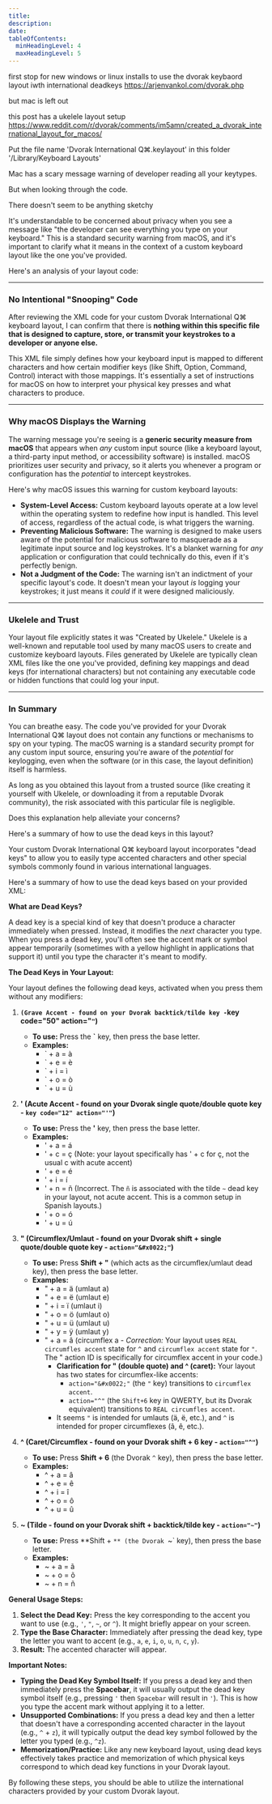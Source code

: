 ```yaml
---
title: 
description: 
date: 
tableOfContents:
  minHeadingLevel: 4
  maxHeadingLevel: 5
---
```


first stop for new windows or linux installs to use the dvorak keybaord layout iwth international deadkeys
https://arjenvankol.com/dvorak.php

but mac is left out 

this post has a ukelele layout setup 
https://www.reddit.com/r/dvorak/comments/im5amn/created_a_dvorak_international_layout_for_macos/


Put the file name 'Dvorak International Q⌘.keylayout'
in this folder '/Library/Keyboard Layouts'

Mac has a scary message warning of developer reading all your keytypes. 

But when looking through the code.


<?xml version="1.1" encoding="UTF-8"?>
<!DOCTYPE keyboard SYSTEM "file://localhost/System/Library/DTDs/KeyboardLayout.dtd">
<!--Created by Ukelele version 3.4.2.314 on 2020-09-03 at 18:36 (CDT)-->
<!--Last edited by Ukelele version 3.4.2.314 on 2020-09-03 at 18:42 (CDT)-->
<keyboard group="126" id="-3748" name="Dvorak International Q⌘" maxout="1">
    <layouts>
        <layout first="0" last="17" mapSet="ANSI" modifiers="Modifiers"/>
        <layout first="18" last="18" mapSet="JIS" modifiers="Modifiers"/>
        <layout first="21" last="23" mapSet="JIS" modifiers="Modifiers"/>
        <layout first="30" last="30" mapSet="JIS" modifiers="Modifiers"/>
        <layout first="33" last="33" mapSet="JIS" modifiers="Modifiers"/>
        <layout first="36" last="36" mapSet="JIS" modifiers="Modifiers"/>
        <layout first="194" last="194" mapSet="JIS" modifiers="Modifiers"/>
        <layout first="197" last="197" mapSet="JIS" modifiers="Modifiers"/>
        <layout first="200" last="201" mapSet="JIS" modifiers="Modifiers"/>
        <layout first="206" last="207" mapSet="JIS" modifiers="Modifiers"/>
    </layouts>
    <modifierMap id="Modifiers" defaultIndex="10">
        <keyMapSelect mapIndex="0">
            <modifier keys=""/>
        </keyMapSelect>
        <keyMapSelect mapIndex="1">
            <modifier keys="anyShift"/>
        </keyMapSelect>
        <keyMapSelect mapIndex="2">
            <modifier keys="anyOption"/>
        </keyMapSelect>
        <keyMapSelect mapIndex="3">
            <modifier keys="anyShift caps? anyOption"/>
        </keyMapSelect>
        <keyMapSelect mapIndex="4">
            <modifier keys="caps"/>
        </keyMapSelect>
        <keyMapSelect mapIndex="5">
            <modifier keys="command"/>
        </keyMapSelect>
        <keyMapSelect mapIndex="6">
            <modifier keys="anyShift command"/>
        </keyMapSelect>
        <keyMapSelect mapIndex="7">
            <modifier keys="anyOption command"/>
        </keyMapSelect>
        <keyMapSelect mapIndex="8">
            <modifier keys="anyShift anyOption command"/>
        </keyMapSelect>
        <keyMapSelect mapIndex="9">
            <modifier keys="caps command"/>
        </keyMapSelect>
        <keyMapSelect mapIndex="10">
            <modifier keys="anyControl"/>
        </keyMapSelect>
    </modifierMap>
    <keyMapSet id="ANSI">
        <keyMap index="0">
            <key code="0" action="a"/>
            <key code="1" action="o"/>
            <key code="2" action="e"/>
            <key code="3" action="u"/>
            <key code="4" output="d"/>
            <key code="5" action="i"/>
            <key code="6" output=";"/>
            <key code="7" output="q"/>
            <key code="8" output="j"/>
            <key code="9" output="k"/>
            <key code="11" output="x"/>
            <key code="12" action="&#x0027;"/>
            <key code="13" output=","/>
            <key code="14" output="."/>
            <key code="15" output="p"/>
            <key code="16" output="f"/>
            <key code="17" action="y"/>
            <key code="18" output="1"/>
            <key code="19" output="2"/>
            <key code="20" output="3"/>
            <key code="21" output="4"/>
            <key code="22" output="6"/>
            <key code="23" output="5"/>
            <key code="24" output="]"/>
            <key code="25" output="9"/>
            <key code="26" output="7"/>
            <key code="27" output="["/>
            <key code="28" output="8"/>
            <key code="29" output="0"/>
            <key code="30" output="="/>
            <key code="31" output="r"/>
            <key code="32" output="g"/>
            <key code="33" output="/"/>
            <key code="34" action="c"/>
            <key code="35" output="l"/>
            <key code="36" output="&#x000D;"/>
            <key code="37" action="n"/>
            <key code="38" output="h"/>
            <key code="39" output="-"/>
            <key code="40" output="t"/>
            <key code="41" output="s"/>
            <key code="42" output="\"/>
            <key code="43" output="w"/>
            <key code="44" output="z"/>
            <key code="45" output="b"/>
            <key code="46" output="m"/>
            <key code="47" output="v"/>
            <key code="48" output="&#x0009;"/>
            <key code="49" action=" "/>
            <key code="50" action="`"/>
            <key code="51" output="&#x0008;"/>
            <key code="53" output="&#x001B;"/>
            <key code="64" output="&#x0010;"/>
            <key code="66" output="&#x001D;"/>
            <key code="67" output="*"/>
            <key code="69" output="+"/>
            <key code="70" output="&#x001C;"/>
            <key code="71" output="&#x001B;"/>
            <key code="72" output="&#x001F;"/>
            <key code="75" output="/"/>
            <key code="76" output="&#x0003;"/>
            <key code="77" output="&#x001E;"/>
            <key code="78" output="-"/>
            <key code="79" output="&#x0010;"/>
            <key code="80" output="&#x0010;"/>
            <key code="81" output="="/>
            <key code="82" output="0"/>
            <key code="83" output="1"/>
            <key code="84" output="2"/>
            <key code="85" output="3"/>
            <key code="86" output="4"/>
            <key code="87" output="5"/>
            <key code="88" output="6"/>
            <key code="89" output="7"/>
            <key code="91" output="8"/>
            <key code="92" output="9"/>
            <key code="96" output="&#x0010;"/>
            <key code="97" output="&#x0010;"/>
            <key code="98" output="&#x0010;"/>
            <key code="99" output="&#x0010;"/>
            <key code="100" output="&#x0010;"/>
            <key code="101" output="&#x0010;"/>
            <key code="103" output="&#x0010;"/>
            <key code="105" output="&#x0010;"/>
            <key code="106" output="&#x0010;"/>
            <key code="107" output="&#x0010;"/>
            <key code="109" output="&#x0010;"/>
            <key code="111" output="&#x0010;"/>
            <key code="113" output="&#x0010;"/>
            <key code="114" output="&#x0005;"/>
            <key code="115" output="&#x0001;"/>
            <key code="116" output="&#x000B;"/>
            <key code="117" output="&#x007F;"/>
            <key code="118" output="&#x0010;"/>
            <key code="119" output="&#x0004;"/>
            <key code="120" output="&#x0010;"/>
            <key code="121" output="&#x000C;"/>
            <key code="122" output="&#x0010;"/>
            <key code="123" output="&#x001C;"/>
            <key code="124" output="&#x001D;"/>
            <key code="125" output="&#x001F;"/>
            <key code="126" output="&#x001E;"/>
        </keyMap>
        <keyMap index="1">
            <key code="0" action="A"/>
            <key code="1" action="O"/>
            <key code="2" action="E"/>
            <key code="3" action="U"/>
            <key code="4" output="D"/>
            <key code="5" action="I"/>
            <key code="6" output=":"/>
            <key code="7" output="Q"/>
            <key code="8" output="J"/>
            <key code="9" output="K"/>
            <key code="11" output="X"/>
            <key code="12" action="&#x0022;"/>
            <key code="13" output="&#x003C;"/>
            <key code="14" output="&#x003E;"/>
            <key code="15" output="P"/>
            <key code="16" output="F"/>
            <key code="17" action="Y"/>
            <key code="18" output="!"/>
            <key code="19" output="@"/>
            <key code="20" output="#"/>
            <key code="21" output="$"/>
            <key code="22" action="^"/>
            <key code="23" output="%"/>
            <key code="24" output="}"/>
            <key code="25" output="("/>
            <key code="26" output="&#x0026;"/>
            <key code="27" output="{"/>
            <key code="28" output="*"/>
            <key code="29" output=")"/>
            <key code="30" output="+"/>
            <key code="31" output="R"/>
            <key code="32" output="G"/>
            <key code="33" output="?"/>
            <key code="34" action="C"/>
            <key code="35" output="L"/>
            <key code="36" output="&#x000D;"/>
            <key code="37" action="N"/>
            <key code="38" output="H"/>
            <key code="39" output="_"/>
            <key code="40" output="T"/>
            <key code="41" output="S"/>
            <key code="42" output="|"/>
            <key code="43" output="W"/>
            <key code="44" output="Z"/>
            <key code="45" output="B"/>
            <key code="46" output="M"/>
            <key code="47" output="V"/>
            <key code="48" output="&#x0009;"/>
            <key code="49" output=" "/>
            <key code="50" action="~"/>
            <key code="51" output="&#x0008;"/>
            <key code="53" output="&#x001B;"/>
            <key code="64" output="&#x0010;"/>
            <key code="66" output="&#x001D;"/>
            <key code="67" output="*"/>
            <key code="69" output="+"/>
            <key code="70" output="&#x001C;"/>
            <key code="71" output="&#x001B;"/>
            <key code="72" output="&#x001F;"/>
            <key code="75" output="/"/>
            <key code="76" output="&#x0003;"/>
            <key code="77" output="&#x001E;"/>
            <key code="78" output="-"/>
            <key code="79" output="&#x0010;"/>
            <key code="80" output="&#x0010;"/>
            <key code="81" output="="/>
            <key code="82" output="0"/>
            <key code="83" output="1"/>
            <key code="84" output="2"/>
            <key code="85" output="3"/>
            <key code="86" output="4"/>
            <key code="87" output="5"/>
            <key code="88" output="6"/>
            <key code="89" output="7"/>
            <key code="91" output="8"/>
            <key code="92" output="9"/>
            <key code="96" output="&#x0010;"/>
            <key code="97" output="&#x0010;"/>
            <key code="98" output="&#x0010;"/>
            <key code="99" output="&#x0010;"/>
            <key code="100" output="&#x0010;"/>
            <key code="101" output="&#x0010;"/>
            <key code="103" output="&#x0010;"/>
            <key code="105" output="&#x0010;"/>
            <key code="106" output="&#x0010;"/>
            <key code="107" output="&#x0010;"/>
            <key code="109" output="&#x0010;"/>
            <key code="111" output="&#x0010;"/>
            <key code="113" output="&#x0010;"/>
            <key code="114" output="&#x0005;"/>
            <key code="115" output="&#x0001;"/>
            <key code="116" output="&#x000B;"/>
            <key code="117" output="&#x007F;"/>
            <key code="118" output="&#x0010;"/>
            <key code="119" output="&#x0004;"/>
            <key code="120" output="&#x0010;"/>
            <key code="121" output="&#x000C;"/>
            <key code="122" output="&#x0010;"/>
            <key code="123" output="&#x001C;"/>
            <key code="124" output="&#x001D;"/>
            <key code="125" output="&#x001F;"/>
            <key code="126" output="&#x001E;"/>
        </keyMap>
        <keyMap index="2">
            <key code="0" output=""/>
            <key code="36" output="&#x000D;"/>
            <key code="48" output="&#x0009;"/>
            <key code="51" output="&#x0008;"/>
            <key code="53" output="&#x001B;"/>
            <key code="64" output="&#x0010;"/>
            <key code="66" output="&#x001D;"/>
            <key code="70" output="&#x001C;"/>
            <key code="71" output="&#x001B;"/>
            <key code="72" output="&#x001F;"/>
            <key code="76" output="&#x0003;"/>
            <key code="77" output="&#x001E;"/>
            <key code="79" output="&#x0010;"/>
            <key code="80" output="&#x0010;"/>
            <key code="96" output="&#x0010;"/>
            <key code="97" output="&#x0010;"/>
            <key code="98" output="&#x0010;"/>
            <key code="99" output="&#x0010;"/>
            <key code="100" output="&#x0010;"/>
            <key code="101" output="&#x0010;"/>
            <key code="103" output="&#x0010;"/>
            <key code="105" output="&#x0010;"/>
            <key code="106" output="&#x0010;"/>
            <key code="107" output="&#x0010;"/>
            <key code="109" output="&#x0010;"/>
            <key code="111" output="&#x0010;"/>
            <key code="113" output="&#x0010;"/>
            <key code="114" output="&#x0005;"/>
            <key code="115" output="&#x0001;"/>
            <key code="116" output="&#x000B;"/>
            <key code="117" output="&#x007F;"/>
            <key code="118" output="&#x0010;"/>
            <key code="119" output="&#x0004;"/>
            <key code="120" output="&#x0010;"/>
            <key code="121" output="&#x000C;"/>
            <key code="122" output="&#x0010;"/>
            <key code="123" output="&#x001C;"/>
            <key code="124" output="&#x001D;"/>
            <key code="125" output="&#x001F;"/>
            <key code="126" output="&#x001E;"/>
        </keyMap>
        <keyMap index="3">
            <key code="0" output=""/>
            <key code="36" output="&#x000D;"/>
            <key code="48" output="&#x0009;"/>
            <key code="51" output="&#x0008;"/>
            <key code="53" output="&#x001B;"/>
            <key code="64" output="&#x0010;"/>
            <key code="66" output="&#x001D;"/>
            <key code="70" output="&#x001C;"/>
            <key code="71" output="&#x001B;"/>
            <key code="72" output="&#x001F;"/>
            <key code="76" output="&#x0003;"/>
            <key code="77" output="&#x001E;"/>
            <key code="79" output="&#x0010;"/>
            <key code="80" output="&#x0010;"/>
            <key code="96" output="&#x0010;"/>
            <key code="97" output="&#x0010;"/>
            <key code="98" output="&#x0010;"/>
            <key code="99" output="&#x0010;"/>
            <key code="100" output="&#x0010;"/>
            <key code="101" output="&#x0010;"/>
            <key code="103" output="&#x0010;"/>
            <key code="105" output="&#x0010;"/>
            <key code="106" output="&#x0010;"/>
            <key code="107" output="&#x0010;"/>
            <key code="109" output="&#x0010;"/>
            <key code="111" output="&#x0010;"/>
            <key code="113" output="&#x0010;"/>
            <key code="114" output="&#x0005;"/>
            <key code="115" output="&#x0001;"/>
            <key code="116" output="&#x000B;"/>
            <key code="117" output="&#x007F;"/>
            <key code="118" output="&#x0010;"/>
            <key code="119" output="&#x0004;"/>
            <key code="120" output="&#x0010;"/>
            <key code="121" output="&#x000C;"/>
            <key code="122" output="&#x0010;"/>
            <key code="123" output="&#x001C;"/>
            <key code="124" output="&#x001D;"/>
            <key code="125" output="&#x001F;"/>
            <key code="126" output="&#x001E;"/>
        </keyMap>
        <keyMap index="4">
            <key code="0" output="A"/>
            <key code="1" output="O"/>
            <key code="2" output="E"/>
            <key code="3" output="U"/>
            <key code="4" output="D"/>
            <key code="5" output="I"/>
            <key code="6" output=";"/>
            <key code="7" output="Q"/>
            <key code="8" output="J"/>
            <key code="9" output="K"/>
            <key code="11" output="X"/>
            <key code="12" output="&#x0027;"/>
            <key code="13" output=","/>
            <key code="14" output="."/>
            <key code="15" output="P"/>
            <key code="16" output="F"/>
            <key code="17" output="Y"/>
            <key code="18" output="1"/>
            <key code="19" output="2"/>
            <key code="20" output="3"/>
            <key code="21" output="4"/>
            <key code="22" output="6"/>
            <key code="23" output="5"/>
            <key code="24" output="]"/>
            <key code="25" output="9"/>
            <key code="26" output="7"/>
            <key code="27" output="["/>
            <key code="28" output="8"/>
            <key code="29" output="0"/>
            <key code="30" output="="/>
            <key code="31" output="R"/>
            <key code="32" output="G"/>
            <key code="33" output="/"/>
            <key code="34" output="C"/>
            <key code="35" output="L"/>
            <key code="36" output="&#x000D;"/>
            <key code="37" output="N"/>
            <key code="38" output="H"/>
            <key code="39" output="-"/>
            <key code="40" output="T"/>
            <key code="41" output="S"/>
            <key code="42" output="\"/>
            <key code="43" output="W"/>
            <key code="44" output="Z"/>
            <key code="45" output="B"/>
            <key code="46" output="M"/>
            <key code="47" output="V"/>
            <key code="48" output="&#x0009;"/>
            <key code="49" output=" "/>
            <key code="50" output="`"/>
            <key code="51" output="&#x0008;"/>
            <key code="53" output="&#x001B;"/>
            <key code="64" output="&#x0010;"/>
            <key code="66" output="&#x001D;"/>
            <key code="67" output="*"/>
            <key code="69" output="+"/>
            <key code="70" output="&#x001C;"/>
            <key code="71" output="&#x001B;"/>
            <key code="72" output="&#x001F;"/>
            <key code="75" output="/"/>
            <key code="76" output="&#x0003;"/>
            <key code="77" output="&#x001E;"/>
            <key code="78" output="-"/>
            <key code="79" output="&#x0010;"/>
            <key code="80" output="&#x0010;"/>
            <key code="81" output="="/>
            <key code="82" output="0"/>
            <key code="83" output="1"/>
            <key code="84" output="2"/>
            <key code="85" output="3"/>
            <key code="86" output="4"/>
            <key code="87" output="5"/>
            <key code="88" output="6"/>
            <key code="89" output="7"/>
            <key code="91" output="8"/>
            <key code="92" output="9"/>
            <key code="96" output="&#x0010;"/>
            <key code="97" output="&#x0010;"/>
            <key code="98" output="&#x0010;"/>
            <key code="99" output="&#x0010;"/>
            <key code="100" output="&#x0010;"/>
            <key code="101" output="&#x0010;"/>
            <key code="103" output="&#x0010;"/>
            <key code="105" output="&#x0010;"/>
            <key code="106" output="&#x0010;"/>
            <key code="107" output="&#x0010;"/>
            <key code="109" output="&#x0010;"/>
            <key code="111" output="&#x0010;"/>
            <key code="113" output="&#x0010;"/>
            <key code="114" output="&#x0005;"/>
            <key code="115" output="&#x0001;"/>
            <key code="116" output="&#x000B;"/>
            <key code="117" output="&#x007F;"/>
            <key code="118" output="&#x0010;"/>
            <key code="119" output="&#x0004;"/>
            <key code="120" output="&#x0010;"/>
            <key code="121" output="&#x000C;"/>
            <key code="122" output="&#x0010;"/>
            <key code="123" output="&#x001C;"/>
            <key code="124" output="&#x001D;"/>
            <key code="125" output="&#x001F;"/>
            <key code="126" output="&#x001E;"/>
        </keyMap>
        <keyMap index="5">
            <key code="0" output="a"/>
            <key code="1" output="s"/>
            <key code="2" output="d"/>
            <key code="3" output="f"/>
            <key code="4" output="h"/>
            <key code="5" output="g"/>
            <key code="6" output="z"/>
            <key code="7" output="x"/>
            <key code="8" output="c"/>
            <key code="9" output="v"/>
            <key code="11" output="b"/>
            <key code="12" output="q"/>
            <key code="13" output="w"/>
            <key code="14" output="e"/>
            <key code="15" output="r"/>
            <key code="16" output="y"/>
            <key code="17" output="t"/>
            <key code="18" output="1"/>
            <key code="19" output="2"/>
            <key code="20" output="3"/>
            <key code="21" output="4"/>
            <key code="22" output="6"/>
            <key code="23" output="5"/>
            <key code="24" output="="/>
            <key code="25" output="9"/>
            <key code="26" output="7"/>
            <key code="27" output="-"/>
            <key code="28" output="8"/>
            <key code="29" output="0"/>
            <key code="30" output="]"/>
            <key code="31" output="o"/>
            <key code="32" output="u"/>
            <key code="33" output="["/>
            <key code="34" output="i"/>
            <key code="35" output="p"/>
            <key code="36" output="&#x000D;"/>
            <key code="37" output="l"/>
            <key code="38" output="j"/>
            <key code="39" output="&#x0027;"/>
            <key code="40" output="k"/>
            <key code="41" output=";"/>
            <key code="42" output="\"/>
            <key code="43" output=","/>
            <key code="44" output="/"/>
            <key code="45" output="n"/>
            <key code="46" output="m"/>
            <key code="47" output="."/>
            <key code="48" output="&#x0009;"/>
            <key code="49" output=" "/>
            <key code="50" output="`"/>
            <key code="51" output="&#x0008;"/>
            <key code="53" output="&#x001B;"/>
            <key code="64" output="&#x0010;"/>
            <key code="66" output="&#x001D;"/>
            <key code="67" output="*"/>
            <key code="69" output="+"/>
            <key code="70" output="&#x001C;"/>
            <key code="71" output="&#x001B;"/>
            <key code="72" output="&#x001F;"/>
            <key code="75" output="/"/>
            <key code="76" output="&#x0003;"/>
            <key code="77" output="&#x001E;"/>
            <key code="78" output="-"/>
            <key code="79" output="&#x0010;"/>
            <key code="80" output="&#x0010;"/>
            <key code="81" output="="/>
            <key code="82" output="0"/>
            <key code="83" output="1"/>
            <key code="84" output="2"/>
            <key code="85" output="3"/>
            <key code="86" output="4"/>
            <key code="87" output="5"/>
            <key code="88" output="6"/>
            <key code="89" output="7"/>
            <key code="91" output="8"/>
            <key code="92" output="9"/>
            <key code="96" output="&#x0010;"/>
            <key code="97" output="&#x0010;"/>
            <key code="98" output="&#x0010;"/>
            <key code="99" output="&#x0010;"/>
            <key code="100" output="&#x0010;"/>
            <key code="101" output="&#x0010;"/>
            <key code="103" output="&#x0010;"/>
            <key code="105" output="&#x0010;"/>
            <key code="106" output="&#x0010;"/>
            <key code="107" output="&#x0010;"/>
            <key code="109" output="&#x0010;"/>
            <key code="111" output="&#x0010;"/>
            <key code="113" output="&#x0010;"/>
            <key code="114" output="&#x0005;"/>
            <key code="115" output="&#x0001;"/>
            <key code="116" output="&#x000B;"/>
            <key code="117" output="&#x007F;"/>
            <key code="118" output="&#x0010;"/>
            <key code="119" output="&#x0004;"/>
            <key code="120" output="&#x0010;"/>
            <key code="121" output="&#x000C;"/>
            <key code="122" output="&#x0010;"/>
            <key code="123" output="&#x001C;"/>
            <key code="124" output="&#x001D;"/>
            <key code="125" output="&#x001F;"/>
            <key code="126" output="&#x001E;"/>
        </keyMap>
        <keyMap index="6">
            <key code="0" output="A"/>
            <key code="1" output="S"/>
            <key code="2" output="D"/>
            <key code="3" output="F"/>
            <key code="4" output="H"/>
            <key code="5" output="G"/>
            <key code="6" output="Z"/>
            <key code="7" output="X"/>
            <key code="8" output="C"/>
            <key code="9" output="V"/>
            <key code="11" output="B"/>
            <key code="12" output="Q"/>
            <key code="13" output="W"/>
            <key code="14" output="E"/>
            <key code="15" output="R"/>
            <key code="16" output="Y"/>
            <key code="17" output="T"/>
            <key code="18" output="!"/>
            <key code="19" output="@"/>
            <key code="20" output="#"/>
            <key code="21" output="$"/>
            <key code="22" output="^"/>
            <key code="23" output="%"/>
            <key code="24" output="+"/>
            <key code="25" output="("/>
            <key code="26" output="&#x0026;"/>
            <key code="27" output="_"/>
            <key code="28" output="*"/>
            <key code="29" output=")"/>
            <key code="30" output="}"/>
            <key code="31" output="O"/>
            <key code="32" output="U"/>
            <key code="33" output="{"/>
            <key code="34" output="I"/>
            <key code="35" output="P"/>
            <key code="36" output="&#x000D;"/>
            <key code="37" output="L"/>
            <key code="38" output="J"/>
            <key code="39" output="&#x0022;"/>
            <key code="40" output="K"/>
            <key code="41" output=":"/>
            <key code="42" output="|"/>
            <key code="43" output="&#x003C;"/>
            <key code="44" output="?"/>
            <key code="45" output="N"/>
            <key code="46" output="M"/>
            <key code="47" output="&#x003E;"/>
            <key code="48" output="&#x0009;"/>
            <key code="49" output=" "/>
            <key code="50" output="~"/>
            <key code="51" output="&#x0008;"/>
            <key code="53" output="&#x001B;"/>
            <key code="64" output="&#x0010;"/>
            <key code="66" output="&#x001D;"/>
            <key code="67" output="*"/>
            <key code="69" output="+"/>
            <key code="70" output="&#x001C;"/>
            <key code="71" output="&#x001B;"/>
            <key code="72" output="&#x001F;"/>
            <key code="75" output="/"/>
            <key code="76" output="&#x0003;"/>
            <key code="77" output="&#x001E;"/>
            <key code="78" output="-"/>
            <key code="79" output="&#x0010;"/>
            <key code="80" output="&#x0010;"/>
            <key code="81" output="="/>
            <key code="82" output="0"/>
            <key code="83" output="1"/>
            <key code="84" output="2"/>
            <key code="85" output="3"/>
            <key code="86" output="4"/>
            <key code="87" output="5"/>
            <key code="88" output="6"/>
            <key code="89" output="7"/>
            <key code="91" output="8"/>
            <key code="92" output="9"/>
            <key code="96" output="&#x0010;"/>
            <key code="97" output="&#x0010;"/>
            <key code="98" output="&#x0010;"/>
            <key code="99" output="&#x0010;"/>
            <key code="100" output="&#x0010;"/>
            <key code="101" output="&#x0010;"/>
            <key code="103" output="&#x0010;"/>
            <key code="105" output="&#x0010;"/>
            <key code="106" output="&#x0010;"/>
            <key code="107" output="&#x0010;"/>
            <key code="109" output="&#x0010;"/>
            <key code="111" output="&#x0010;"/>
            <key code="113" output="&#x0010;"/>
            <key code="114" output="&#x0005;"/>
            <key code="115" output="&#x0001;"/>
            <key code="116" output="&#x000B;"/>
            <key code="117" output="&#x007F;"/>
            <key code="118" output="&#x0010;"/>
            <key code="119" output="&#x0004;"/>
            <key code="120" output="&#x0010;"/>
            <key code="121" output="&#x000C;"/>
            <key code="122" output="&#x0010;"/>
            <key code="123" output="&#x001C;"/>
            <key code="124" output="&#x001D;"/>
            <key code="125" output="&#x001F;"/>
            <key code="126" output="&#x001E;"/>
        </keyMap>
        <keyMap index="7">
            <key code="0" output=""/>
            <key code="36" output="&#x000D;"/>
            <key code="48" output="&#x0009;"/>
            <key code="51" output="&#x0008;"/>
            <key code="53" output="&#x001B;"/>
            <key code="64" output="&#x0010;"/>
            <key code="66" output="&#x001D;"/>
            <key code="70" output="&#x001C;"/>
            <key code="71" output="&#x001B;"/>
            <key code="72" output="&#x001F;"/>
            <key code="76" output="&#x0003;"/>
            <key code="77" output="&#x001E;"/>
            <key code="79" output="&#x0010;"/>
            <key code="80" output="&#x0010;"/>
            <key code="96" output="&#x0010;"/>
            <key code="97" output="&#x0010;"/>
            <key code="98" output="&#x0010;"/>
            <key code="99" output="&#x0010;"/>
            <key code="100" output="&#x0010;"/>
            <key code="101" output="&#x0010;"/>
            <key code="103" output="&#x0010;"/>
            <key code="105" output="&#x0010;"/>
            <key code="106" output="&#x0010;"/>
            <key code="107" output="&#x0010;"/>
            <key code="109" output="&#x0010;"/>
            <key code="111" output="&#x0010;"/>
            <key code="113" output="&#x0010;"/>
            <key code="114" output="&#x0005;"/>
            <key code="115" output="&#x0001;"/>
            <key code="116" output="&#x000B;"/>
            <key code="117" output="&#x007F;"/>
            <key code="118" output="&#x0010;"/>
            <key code="119" output="&#x0004;"/>
            <key code="120" output="&#x0010;"/>
            <key code="121" output="&#x000C;"/>
            <key code="122" output="&#x0010;"/>
            <key code="123" output="&#x001C;"/>
            <key code="124" output="&#x001D;"/>
            <key code="125" output="&#x001F;"/>
            <key code="126" output="&#x001E;"/>
        </keyMap>
        <keyMap index="8">
            <key code="0" output=""/>
            <key code="36" output="&#x000D;"/>
            <key code="48" output="&#x0009;"/>
            <key code="51" output="&#x0008;"/>
            <key code="53" output="&#x001B;"/>
            <key code="64" output="&#x0010;"/>
            <key code="66" output="&#x001D;"/>
            <key code="70" output="&#x001C;"/>
            <key code="71" output="&#x001B;"/>
            <key code="72" output="&#x001F;"/>
            <key code="76" output="&#x0003;"/>
            <key code="77" output="&#x001E;"/>
            <key code="79" output="&#x0010;"/>
            <key code="80" output="&#x0010;"/>
            <key code="96" output="&#x0010;"/>
            <key code="97" output="&#x0010;"/>
            <key code="98" output="&#x0010;"/>
            <key code="99" output="&#x0010;"/>
            <key code="100" output="&#x0010;"/>
            <key code="101" output="&#x0010;"/>
            <key code="103" output="&#x0010;"/>
            <key code="105" output="&#x0010;"/>
            <key code="106" output="&#x0010;"/>
            <key code="107" output="&#x0010;"/>
            <key code="109" output="&#x0010;"/>
            <key code="111" output="&#x0010;"/>
            <key code="113" output="&#x0010;"/>
            <key code="114" output="&#x0005;"/>
            <key code="115" output="&#x0001;"/>
            <key code="116" output="&#x000B;"/>
            <key code="117" output="&#x007F;"/>
            <key code="118" output="&#x0010;"/>
            <key code="119" output="&#x0004;"/>
            <key code="120" output="&#x0010;"/>
            <key code="121" output="&#x000C;"/>
            <key code="122" output="&#x0010;"/>
            <key code="123" output="&#x001C;"/>
            <key code="124" output="&#x001D;"/>
            <key code="125" output="&#x001F;"/>
            <key code="126" output="&#x001E;"/>
        </keyMap>
        <keyMap index="9">
            <key code="0" output="A"/>
            <key code="1" output="S"/>
            <key code="2" output="D"/>
            <key code="3" output="F"/>
            <key code="4" output="H"/>
            <key code="5" output="G"/>
            <key code="6" output="Z"/>
            <key code="7" output="X"/>
            <key code="8" output="C"/>
            <key code="9" output="V"/>
            <key code="11" output="B"/>
            <key code="12" output="Q"/>
            <key code="13" output="W"/>
            <key code="14" output="E"/>
            <key code="15" output="R"/>
            <key code="16" output="Y"/>
            <key code="17" output="T"/>
            <key code="18" output="1"/>
            <key code="19" output="2"/>
            <key code="20" output="3"/>
            <key code="21" output="4"/>
            <key code="22" output="6"/>
            <key code="23" output="5"/>
            <key code="24" output="="/>
            <key code="25" output="9"/>
            <key code="26" output="7"/>
            <key code="27" output="-"/>
            <key code="28" output="8"/>
            <key code="29" output="0"/>
            <key code="30" output="]"/>
            <key code="31" output="O"/>
            <key code="32" output="U"/>
            <key code="33" output="["/>
            <key code="34" output="I"/>
            <key code="35" output="P"/>
            <key code="36" output="&#x000D;"/>
            <key code="37" output="L"/>
            <key code="38" output="J"/>
            <key code="39" output="&#x0027;"/>
            <key code="40" output="K"/>
            <key code="41" output=";"/>
            <key code="42" output="\"/>
            <key code="43" output=","/>
            <key code="44" output="/"/>
            <key code="45" output="N"/>
            <key code="46" output="M"/>
            <key code="47" output="."/>
            <key code="48" output="&#x0009;"/>
            <key code="49" output=" "/>
            <key code="50" output="`"/>
            <key code="51" output="&#x0008;"/>
            <key code="53" output="&#x001B;"/>
            <key code="64" output="&#x0010;"/>
            <key code="66" output="&#x001D;"/>
            <key code="67" output="*"/>
            <key code="69" output="+"/>
            <key code="70" output="&#x001C;"/>
            <key code="71" output="&#x001B;"/>
            <key code="72" output="&#x001F;"/>
            <key code="75" output="/"/>
            <key code="76" output="&#x0003;"/>
            <key code="77" output="&#x001E;"/>
            <key code="78" output="-"/>
            <key code="79" output="&#x0010;"/>
            <key code="80" output="&#x0010;"/>
            <key code="81" output="="/>
            <key code="82" output="0"/>
            <key code="83" output="1"/>
            <key code="84" output="2"/>
            <key code="85" output="3"/>
            <key code="86" output="4"/>
            <key code="87" output="5"/>
            <key code="88" output="6"/>
            <key code="89" output="7"/>
            <key code="91" output="8"/>
            <key code="92" output="9"/>
            <key code="96" output="&#x0010;"/>
            <key code="97" output="&#x0010;"/>
            <key code="98" output="&#x0010;"/>
            <key code="99" output="&#x0010;"/>
            <key code="100" output="&#x0010;"/>
            <key code="101" output="&#x0010;"/>
            <key code="103" output="&#x0010;"/>
            <key code="105" output="&#x0010;"/>
            <key code="106" output="&#x0010;"/>
            <key code="107" output="&#x0010;"/>
            <key code="109" output="&#x0010;"/>
            <key code="111" output="&#x0010;"/>
            <key code="113" output="&#x0010;"/>
            <key code="114" output="&#x0005;"/>
            <key code="115" output="&#x0001;"/>
            <key code="116" output="&#x000B;"/>
            <key code="117" output="&#x007F;"/>
            <key code="118" output="&#x0010;"/>
            <key code="119" output="&#x0004;"/>
            <key code="120" output="&#x0010;"/>
            <key code="121" output="&#x000C;"/>
            <key code="122" output="&#x0010;"/>
            <key code="123" output="&#x001C;"/>
            <key code="124" output="&#x001D;"/>
            <key code="125" output="&#x001F;"/>
            <key code="126" output="&#x001E;"/>
        </keyMap>
        <keyMap index="10">
            <key code="0" output=""/>
            <key code="36" output="&#x000D;"/>
            <key code="48" output="&#x0009;"/>
            <key code="51" output="&#x0008;"/>
            <key code="53" output="&#x001B;"/>
            <key code="64" output="&#x0010;"/>
            <key code="66" output="&#x001D;"/>
            <key code="70" output="&#x001C;"/>
            <key code="71" output="&#x001B;"/>
            <key code="72" output="&#x001F;"/>
            <key code="76" output="&#x0003;"/>
            <key code="77" output="&#x001E;"/>
            <key code="79" output="&#x0010;"/>
            <key code="80" output="&#x0010;"/>
            <key code="96" output="&#x0010;"/>
            <key code="97" output="&#x0010;"/>
            <key code="98" output="&#x0010;"/>
            <key code="99" output="&#x0010;"/>
            <key code="100" output="&#x0010;"/>
            <key code="101" output="&#x0010;"/>
            <key code="103" output="&#x0010;"/>
            <key code="105" output="&#x0010;"/>
            <key code="106" output="&#x0010;"/>
            <key code="107" output="&#x0010;"/>
            <key code="109" output="&#x0010;"/>
            <key code="111" output="&#x0010;"/>
            <key code="113" output="&#x0010;"/>
            <key code="114" output="&#x0005;"/>
            <key code="115" output="&#x0001;"/>
            <key code="116" output="&#x000B;"/>
            <key code="117" output="&#x007F;"/>
            <key code="118" output="&#x0010;"/>
            <key code="119" output="&#x0004;"/>
            <key code="120" output="&#x0010;"/>
            <key code="121" output="&#x000C;"/>
            <key code="122" output="&#x0010;"/>
            <key code="123" output="&#x001C;"/>
            <key code="124" output="&#x001D;"/>
            <key code="125" output="&#x001F;"/>
            <key code="126" output="&#x001E;"/>
        </keyMap>
    </keyMapSet>
    <keyMapSet id="JIS">
        <keyMap index="0" baseMapSet="ANSI" baseIndex="0">
            <key code="512" output=""/>
        </keyMap>
        <keyMap index="1" baseMapSet="ANSI" baseIndex="1">
            <key code="512" output=""/>
        </keyMap>
        <keyMap index="2" baseMapSet="ANSI" baseIndex="2">
            <key code="512" output=""/>
        </keyMap>
        <keyMap index="3" baseMapSet="ANSI" baseIndex="3">
            <key code="512" output=""/>
        </keyMap>
        <keyMap index="4" baseMapSet="ANSI" baseIndex="4">
            <key code="512" output=""/>
        </keyMap>
        <keyMap index="5" baseMapSet="ANSI" baseIndex="5">
            <key code="512" output=""/>
        </keyMap>
        <keyMap index="6" baseMapSet="ANSI" baseIndex="6">
            <key code="512" output=""/>
        </keyMap>
        <keyMap index="7" baseMapSet="ANSI" baseIndex="7">
            <key code="512" output=""/>
        </keyMap>
        <keyMap index="8" baseMapSet="ANSI" baseIndex="8">
            <key code="512" output=""/>
        </keyMap>
        <keyMap index="9" baseMapSet="ANSI" baseIndex="9">
            <key code="512" output=""/>
        </keyMap>
        <keyMap index="10" baseMapSet="ANSI" baseIndex="10">
            <key code="512" output=""/>
        </keyMap>
    </keyMapSet>
    <actions>
        <action id=" ">
            <when state="none" output=" "/>
            <when state="REAL circumfles accent" output="^"/>
            <when state="accute accent" output="&#x0027;"/>
            <when state="circumflex accent" output="&#x0022;"/>
            <when state="grave accent" output="`"/>
            <when state="virgulilla" output="~"/>
        </action>
        <action id="&#x0022;">
            <when state="none" next="circumflex accent"/>
        </action>
        <action id="&#x0027;">
            <when state="none" next="accute accent"/>
        </action>
        <action id="A">
            <when state="none" output="A"/>
            <when state="REAL circumfles accent" output="Â"/>
            <when state="accute accent" output="Á"/>
            <when state="circumflex accent" output="Ä"/>
            <when state="grave accent" output="À"/>
            <when state="virgulilla" output="Ã"/>
        </action>
        <action id="C">
            <when state="none" output="C"/>
            <when state="accute accent" output="Ç"/>
        </action>
        <action id="E">
            <when state="none" output="E"/>
            <when state="REAL circumfles accent" output="Ê"/>
            <when state="accute accent" output="É"/>
            <when state="circumflex accent" output="Ë"/>
            <when state="grave accent" output="È"/>
        </action>
        <action id="I">
            <when state="none" output="I"/>
            <when state="REAL circumfles accent" output="Î"/>
            <when state="accute accent" output="Í"/>
            <when state="circumflex accent" output="Ï"/>
            <when state="grave accent" output="Ì"/>
        </action>
        <action id="N">
            <when state="none" output="N"/>
            <when state="virgulilla" output="Ñ"/>
        </action>
        <action id="O">
            <when state="none" output="O"/>
            <when state="REAL circumfles accent" output="Ô"/>
            <when state="accute accent" output="Ó"/>
            <when state="circumflex accent" output="Ö"/>
            <when state="grave accent" output="Ò"/>
            <when state="virgulilla" output="Õ"/>
        </action>
        <action id="U">
            <when state="none" output="U"/>
            <when state="REAL circumfles accent" output="Û"/>
            <when state="accute accent" output="Ú"/>
            <when state="circumflex accent" output="Ü"/>
            <when state="grave accent" output="Ù"/>
        </action>
        <action id="Y">
            <when state="none" output="Y"/>
            <when state="circumflex accent" output="Ÿ"/>
        </action>
        <action id="^">
            <when state="none" next="REAL circumfles accent"/>
        </action>
        <action id="`">
            <when state="none" next="grave accent"/>
        </action>
        <action id="a">
            <when state="none" output="a"/>
            <when state="REAL circumfles accent" output="â"/>
            <when state="accute accent" output="á"/>
            <when state="circumflex accent" output="ä"/>
            <when state="grave accent" output="à"/>
            <when state="virgulilla" output="ã"/>
        </action>
        <action id="c">
            <when state="none" output="c"/>
            <when state="accute accent" output="ç"/>
        </action>
        <action id="e">
            <when state="none" output="e"/>
            <when state="REAL circumfles accent" output="ê"/>
            <when state="accute accent" output="é"/>
            <when state="circumflex accent" output="ë"/>
            <when state="grave accent" output="è"/>
        </action>
        <action id="i">
            <when state="none" output="i"/>
            <when state="REAL circumfles accent" output="î"/>
            <when state="accute accent" output="í"/>
            <when state="circumflex accent" output="ï"/>
            <when state="grave accent" output="ì"/>
        </action>
        <action id="n">
            <when state="none" output="n"/>
            <when state="virgulilla" output="ñ"/>
        </action>
        <action id="o">
            <when state="none" output="o"/>
            <when state="REAL circumfles accent" output="ô"/>
            <when state="accute accent" output="ó"/>
            <when state="circumflex accent" output="ö"/>
            <when state="grave accent" output="ò"/>
            <when state="virgulilla" output="õ"/>
        </action>
        <action id="u">
            <when state="none" output="u"/>
            <when state="REAL circumfles accent" output="û"/>
            <when state="accute accent" output="ú"/>
            <when state="circumflex accent" output="ü"/>
            <when state="grave accent" output="ù"/>
        </action>
        <action id="y">
            <when state="none" output="y"/>
            <when state="circumflex accent" output="ÿ"/>
        </action>
        <action id="~">
            <when state="none" next="virgulilla"/>
        </action>
    </actions>
    <terminators>
        <when state="REAL circumfles accent" output="^"/>
        <when state="accute accent" output="&#x0027;"/>
        <when state="circumflex accent" output="&#x0022;"/>
        <when state="grave accent" output="`"/>
        <when state="virgulilla" output="~"/>
    </terminators>
</keyboard>

There doesn't seem to be anything sketchy


It's understandable to be concerned about privacy when you see a message like "the developer can see everything you type on your keyboard." This is a standard security warning from macOS, and it's important to clarify what it means in the context of a custom keyboard layout like the one you've provided.

Here's an analysis of your layout code:

---

### **No Intentional "Snooping" Code**

After reviewing the XML code for your custom Dvorak International Q⌘ keyboard layout, I can confirm that there is **nothing within this specific file that is designed to capture, store, or transmit your keystrokes to a developer or anyone else.**

This XML file simply defines how your keyboard input is mapped to different characters and how certain modifier keys (like Shift, Option, Command, Control) interact with those mappings. It's essentially a set of instructions for macOS on how to interpret your physical key presses and what characters to produce.

---

### **Why macOS Displays the Warning**

The warning message you're seeing is a **generic security measure from macOS** that appears when *any* custom input source (like a keyboard layout, a third-party input method, or accessibility software) is installed. macOS prioritizes user security and privacy, so it alerts you whenever a program or configuration has the *potential* to intercept keystrokes.

Here's why macOS issues this warning for custom keyboard layouts:

* **System-Level Access:** Custom keyboard layouts operate at a low level within the operating system to redefine how input is handled. This level of access, regardless of the actual code, is what triggers the warning.
* **Preventing Malicious Software:** The warning is designed to make users aware of the potential for malicious software to masquerade as a legitimate input source and log keystrokes. It's a blanket warning for *any* application or configuration that could technically do this, even if it's perfectly benign.
* **Not a Judgment of the Code:** The warning isn't an indictment of your specific layout's code. It doesn't mean your layout *is* logging your keystrokes; it just means it *could* if it were designed maliciously.

---

### **Ukelele and Trust**

Your layout file explicitly states it was "Created by Ukelele." Ukelele is a well-known and reputable tool used by many macOS users to create and customize keyboard layouts. Files generated by Ukelele are typically clean XML files like the one you've provided, defining key mappings and dead keys (for international characters) but not containing any executable code or hidden functions that could log your input.

---

### **In Summary**

You can breathe easy. The code you've provided for your Dvorak International Q⌘ layout does not contain any functions or mechanisms to spy on your typing. The macOS warning is a standard security prompt for any custom input source, ensuring you're aware of the *potential* for keylogging, even when the software (or in this case, the layout definition) itself is harmless.

As long as you obtained this layout from a trusted source (like creating it yourself with Ukelele, or downloading it from a reputable Dvorak community), the risk associated with this particular file is negligible.

Does this explanation help alleviate your concerns?



Here's a summary of how to use the dead keys in this layout?


Your custom Dvorak International Q⌘ keyboard layout incorporates "dead keys" to allow you to easily type accented characters and other special symbols commonly found in various international languages.

Here's a summary of how to use the dead keys based on your provided XML:

**What are Dead Keys?**

A dead key is a special kind of key that doesn't produce a character immediately when pressed. Instead, it modifies the *next* character you type. When you press a dead key, you'll often see the accent mark or symbol appear temporarily (sometimes with a yellow highlight in applications that support it) until you type the character it's meant to modify.

**The Dead Keys in Your Layout:**

Your layout defines the following dead keys, activated when you press them without any modifiers:

1.  **` (Grave Accent - found on your Dvorak backtick/tilde key - `key code="50" action="`"`)**
    * **To use:** Press the **`** key, then press the base letter.
    * **Examples:**
        * ` + a = à
        * ` + e = è
        * ` + i = ì
        * ` + o = ò
        * ` + u = ù

2.  **' (Acute Accent - found on your Dvorak single quote/double quote key - `key code="12" action="'"`)**
    * **To use:** Press the **'** key, then press the base letter.
    * **Examples:**
        * ' + a = á
        * ' + c = ç (Note: your layout specifically has ' + c for ç, not the usual c with acute accent)
        * ' + e = é
        * ' + i = í
        * ' + n = ñ (Incorrect. The `ñ` is associated with the tilde `~` dead key in your layout, not acute accent. This is a common setup in Spanish layouts.)
        * ' + o = ó
        * ' + u = ú

3.  **" (Circumflex/Umlaut - found on your Dvorak shift + single quote/double quote key - `action="&#x0022;"`)**
    * **To use:** Press **Shift + "** (which acts as the circumflex/umlaut dead key), then press the base letter.
    * **Examples:**
        * " + a = ä (umlaut a)
        * " + e = ë (umlaut e)
        * " + i = ï (umlaut i)
        * " + o = ö (umlaut o)
        * " + u = ü (umlaut u)
        * " + y = ÿ (umlaut y)
        * " + a = â (circumflex a - *Correction:* Your layout uses `REAL circumfles accent` state for `^` and `circumflex accent` state for `"`. The " action ID is specifically for circumflex accent in your code.)
            * **Clarification for " (double quote) and ^ (caret):** Your layout has two states for circumflex-like accents:
                * `action="&#x0022;"` (the `"` key) transitions to `circumflex accent`.
                * `action="^"` (the `Shift+6` key in QWERTY, but its Dvorak equivalent) transitions to `REAL circumfles accent`.
            * It seems `"` is intended for umlauts (ä, ë, etc.), and `^` is intended for proper circumflexes (â, ê, etc.).

4.  **^ (Caret/Circumflex - found on your Dvorak shift + 6 key - `action="^"`)**
    * **To use:** Press **Shift + 6** (the Dvorak `^` key), then press the base letter.
    * **Examples:**
        * ^ + a = â
        * ^ + e = ê
        * ^ + i = î
        * ^ + o = ô
        * ^ + u = û

5.  **~ (Tilde - found on your Dvorak shift + backtick/tilde key - `action="~"`)**
    * **To use:** Press **Shift + `** (the Dvorak `~` key), then press the base letter.
    * **Examples:**
        * ~ + a = ã
        * ~ + o = õ
        * ~ + n = ñ

**General Usage Steps:**

1.  **Select the Dead Key:** Press the key corresponding to the accent you want to use (e.g., `'`, `"`, `~`, or `^`). It might briefly appear on your screen.
2.  **Type the Base Character:** Immediately after pressing the dead key, type the letter you want to accent (e.g., `a`, `e`, `i`, `o`, `u`, `n`, `c`, `y`).
3.  **Result:** The accented character will appear.

**Important Notes:**

* **Typing the Dead Key Symbol Itself:** If you press a dead key and then immediately press the **Spacebar**, it will usually output the dead key symbol itself (e.g., pressing `'` then `Spacebar` will result in `'`). This is how you type the accent mark without applying it to a letter.
* **Unsupported Combinations:** If you press a dead key and then a letter that doesn't have a corresponding accented character in the layout (e.g., `^` + `z`), it will typically output the dead key symbol followed by the letter you typed (e.g., `^z`).
* **Memorization/Practice:** Like any new keyboard layout, using dead keys effectively takes practice and memorization of which physical keys correspond to which dead key functions in your Dvorak layout.

By following these steps, you should be able to utilize the international characters provided by your custom Dvorak layout.
